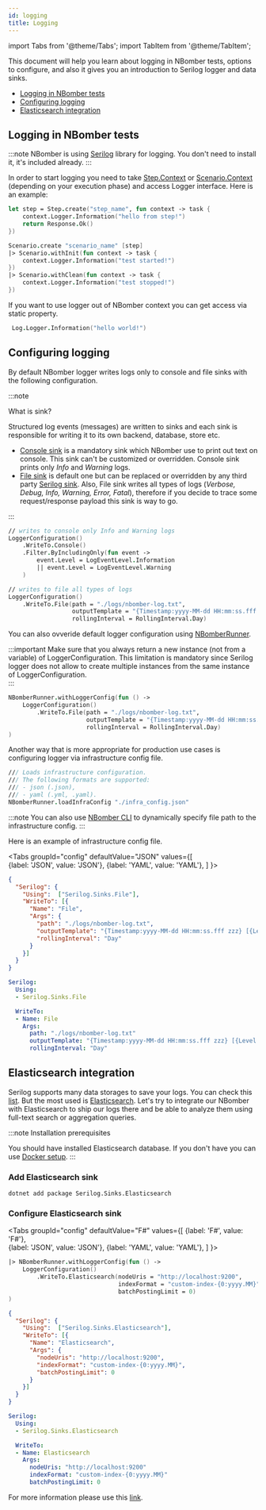 ```yaml
---
id: logging
title: Logging
---
```


import Tabs from '@theme/Tabs';
import TabItem from '@theme/TabItem';

This document will help you learn about logging in NBomber tests, options to configure, and also it gives you an introduction to Serilog logger and data sinks.

- [Logging in NBomber tests](logging#logging-in-nbomber-tests)
- [Configuring logging](logging#configuring-logging)
- [Elasticsearch integration](logging#elasticsearch-integration)

## Logging in NBomber tests

:::note
NBomber is using [Serilog](https://serilog.net/) library for logging. You don't need to install it, it's included already.
:::

In order to start logging you need to take [Step.Context](core-abstractions#step-context) or [Scenario.Context](core-abstractions#scenario-context) (depending on your execution phase) and access Logger interface. Here is an example:


```fsharp
let step = Step.create("step_name", fun context -> task {    
    context.Logger.Information("hello from step!")    
    return Response.Ok()
})

Scenario.create "scenario_name" [step]
|> Scenario.withInit(fun context -> task {        
    context.Logger.Information("test started!")  
})
|> Scenario.withClean(fun context -> task {
    context.Logger.Information("test stopped!")        
})
```

If you want to use logger out of NBomber context you can get access via static property.

```fsharp
 Log.Logger.Information("hello world!") 
```

## Configuring logging

By default NBomber logger writes logs only to console and file sinks with the following configuration.

:::note

What is sink?

Structured log events (messages) are written to sinks and each sink is responsible for writing it to its own backend, database, store etc.

- [Console sink](https://github.com/serilog/serilog-sinks-console) is a mandatory sink which NBomber use to print out text on console. This sink can't be customized or overridden. Console sink prints only *Info* and *Warning* logs. 
- [File sink](https://github.com/serilog/serilog-sinks-file) is default one but can be replaced or overridden by any third party [Serilog sink](https://github.com/serilog/serilog/wiki/Provided-Sinks). Also, File sink writes all types of logs (*Verbose, Debug, Info, Warning, Error, Fatal*), therefore if you decide to trace some request/response payload this sink is way to go.

:::

```fsharp
// writes to console only Info and Warning logs
LoggerConfiguration()
    .WriteTo.Console()
    .Filter.ByIncludingOnly(fun event -> 
        event.Level = LogEventLevel.Information
        || event.Level = LogEventLevel.Warning
    )

// writes to file all types of logs
LoggerConfiguration()    
    .WriteTo.File(path = "./logs/nbomber-log.txt",                  
                  outputTemplate = "{Timestamp:yyyy-MM-dd HH:mm:ss.fff zzz} [{Level:u3}] {Message:lj}{NewLine}{Exception}",                  
                  rollingInterval = RollingInterval.Day)
```

You can also ovveride default logger configuration using [NBomberRunner](core-abstractions#nbomber-runner).

:::important
Make sure that you always return a new instance (not from a variable) of LoggerConfiguration. This limitation is mandatory since Serilog logger does not allow to create multiple instances from the same instance of LoggerConfiguration.  
:::

```fsharp
NBomberRunner.withLoggerConfig(fun () ->
    LoggerConfiguration()
        .WriteTo.File(path = "./logs/nbomber-log.txt",                  
                      outputTemplate = "{Timestamp:yyyy-MM-dd HH:mm:ss.fff zzz} [{Level:u3}] {Message:lj}{NewLine}{Exception}",                  
                      rollingInterval = RollingInterval.Day)
)
```

Another way that is more appropriate for production use cases is configuring logger via infrastructure config file.

```fsharp
/// Loads infrastructure configuration.
/// The following formats are supported:
/// - json (.json),
/// - yaml (.yml, .yaml).
NBomberRunner.loadInfraConfig "./infra_config.json"
```

:::note
You can also use [NBomber CLI](configuration#cli-arguments) to dynamically specify file path to the infrastructure config.
:::

Here is an example of infrastructure config file.

<Tabs
  groupId="config"
  defaultValue="JSON"
  values={[    
    {label: 'JSON', value: 'JSON'},
    {label: 'YAML', value: 'YAML'},
  ]
}>

<TabItem value="JSON">

```json title="./infra_config.json"
{
  "Serilog": {
    "Using":  ["Serilog.Sinks.File"],
    "WriteTo": [{ 
      "Name": "File", 
      "Args": { 
        "path": "./logs/nbomber-log.txt",
        "outputTemplate": "{Timestamp:yyyy-MM-dd HH:mm:ss.fff zzz} [{Level:u3}] {Message:lj}{NewLine}{Exception}",         
        "rollingInterval": "Day" 
      }
    }]
  }
}
```
</TabItem>

<TabItem value="YAML">

```yaml title="./infra_config.yaml"
Serilog:
  Using:
  - Serilog.Sinks.File  

  WriteTo:
  - Name: File
    Args:
      path: "./logs/nbomber-log.txt"
      outputTemplate: "{Timestamp:yyyy-MM-dd HH:mm:ss.fff zzz} [{Level:u3}] {Message:lj}{NewLine}{Exception}"
      rollingInterval: "Day"
```
</TabItem>
</Tabs>

## Elasticsearch integration

Serilog supports many data storages to save your logs. You can check this [list](https://github.com/serilog/serilog/wiki/Provided-Sinks). But the most used is [Elasticsearch](https://github.com/serilog/serilog-sinks-elasticsearch). Let's try to integrate our NBomber with Elasticsearch to ship our logs there and be able to analyze them using full-text search or aggregation queries. 

:::note
Installation prerequisites

You should have installed Elasticsearch database. If you don't have you can use [Docker setup](docker-setup).
:::

### Add Elasticsearch sink

```code
dotnet add package Serilog.Sinks.Elasticsearch
```

### Configure Elasticsearch sink

<Tabs
  groupId="config"
  defaultValue="F#"
  values={[
    {label: 'F#', value: 'F#'},    
    {label: 'JSON', value: 'JSON'},
    {label: 'YAML', value: 'YAML'},
  ]
}>

<TabItem value="F#">

```fsharp
|> NBomberRunner.withLoggerConfig(fun () ->    
    LoggerConfiguration()
        .WriteTo.Elasticsearch(nodeUris = "http://localhost:9200",
                               indexFormat = "custom-index-{0:yyyy.MM}",
                               batchPostingLimit = 0)
)
```
</TabItem>

<TabItem value="JSON">

```json title="./infra_config.json"
{
  "Serilog": {
    "Using":  ["Serilog.Sinks.Elasticsearch"],
    "WriteTo": [{ 
      "Name": "Elasticsearch", 
      "Args": { 
        "nodeUris": "http://localhost:9200",
        "indexFormat": "custom-index-{0:yyyy.MM}",         
        "batchPostingLimit": 0 
      }
    }]
  }
}
```
</TabItem>

<TabItem value="YAML">

```yaml title="./infra_config.yaml"
Serilog:
  Using:
  - Serilog.Sinks.Elasticsearch  

  WriteTo:
  - Name: Elasticsearch
    Args:
      nodeUris: "http://localhost:9200"
      indexFormat: "custom-index-{0:yyyy.MM}"
      batchPostingLimit: 0
```
</TabItem>
</Tabs>

For more information please use this [link](https://github.com/serilog/serilog-sinks-elasticsearch).

<!-- TODO: gif animation -->
